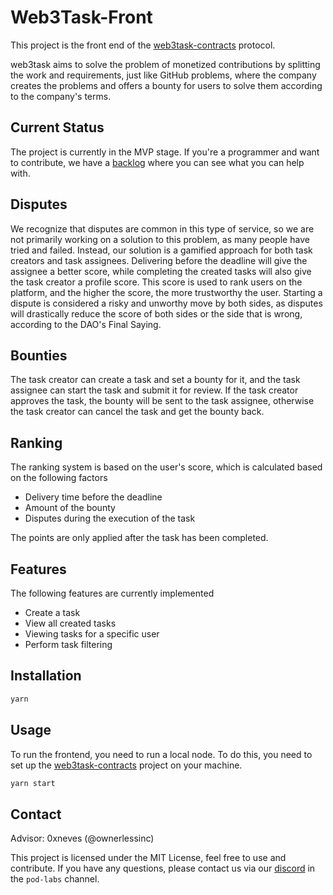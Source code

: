 # Web3Task-Front

This project is the front end of the [web3task-contracts](https://github.com/w3b3d3v/web3task-contracts) protocol.

web3task aims to solve the problem of monetized contributions by splitting the work and requirements, just like GitHub problems, where the company creates the problems and offers a bounty for users to solve them according to the company's terms.

## Current Status

The project is currently in the MVP stage.
If you're a programmer and want to contribute, we have a [backlog](https://github.com/orgs/w3b3d3v/projects/6/views/2) where you can see what you can help with.

## Disputes

We recognize that disputes are common in this type of service, so we are not primarily working on a solution to this problem, as many people have tried and failed. Instead, our solution is a gamified approach for both task creators and task assignees. Delivering before the deadline will give the assignee a better score, while completing the created tasks will also give the task creator a profile score. This score is used to rank users on the platform, and the higher the score, the more trustworthy the user. Starting a dispute is considered a risky and unworthy move by both sides, as disputes will drastically reduce the score of both sides or the side that is wrong, according to the DAO's Final Saying.


## Bounties

The task creator can create a task and set a bounty for it, and the task assignee can start the task and submit it for review. If the task creator approves the task, the bounty will be sent to the task assignee, otherwise the task creator can cancel the task and get the bounty back.


## Ranking

The ranking system is based on the user's score, which is calculated based on the following factors

- Delivery time before the deadline
- Amount of the bounty
- Disputes during the execution of the task

The points are only applied after the task has been completed.

## Features
The following features are currently implemented

- Create a task
- View all created tasks
- Viewing tasks for a specific user
- Perform task filtering

## Installation

```bash
yarn
```

## Usage
To run the frontend, you need to run a local node. To do this, you need to set up the [web3task-contracts](https://github.com/w3b3d3v/web3task-contracts) project on your machine.

```bash
yarn start
```

## Contact

Advisor: 0xneves (@ownerlessinc)

This project is licensed under the MIT License, feel free to use and contribute. If you have any questions, please contact us via our [discord](https://discord.gg/web3dev) in the `pod-labs` channel.